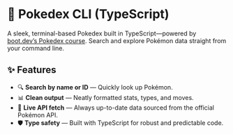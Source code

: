 # 🐾 Pokedex CLI (TypeScript)

A sleek, terminal-based Pokedex built in TypeScript—powered by [boot.dev’s Pokedex course](https://www.boot.dev/courses/build-pokedex-cli-typescript). Search and explore Pokémon data straight from your command line.

## ✨ Features

- 🔍 **Search by name or ID** — Quickly look up Pokémon.
- 📊 **Clean output** — Neatly formatted stats, types, and moves.
- 🔄 **Live API fetch** — Always up-to-date data sourced from the official Pokémon API.
- 🛡️ **Type safety** — Built with TypeScript for robust and predictable code.
